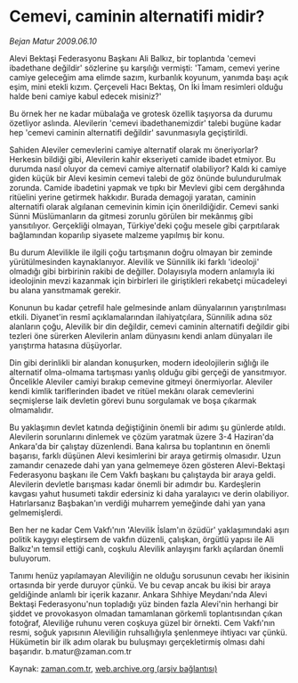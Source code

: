 # Cemevi, caminin alternatifi midir?

*Bejan Matur 2009.06.10*

<tr><td class="metin" colspan="2" style="padding-top: 20px; padding-left: 5px; padding-right: 10px;">Alevi Bektaşi Federasyonu Başkanı Ali Balkız, bir toplantıda 'cemevi ibadethane değildir' sözlerine şu karşılığı vermişti: 'Tamam, cemevi yerine camiye geleceğim ama elimde sazım, kurbanlık koyunum, yanımda başı açık eşim, mini etekli kızım. Çerçeveli Hacı Bektaş, On İki İmam resimleri olduğu halde beni camiye kabul edecek misiniz?'</td></tr><tr><td class="metin" colspan="2" style="padding-top: 20px; padding-left: 5px; padding-right: 10px;"><p>Bu örnek her ne kadar mübalağa ve grotesk özellik taşıyorsa da durumu özetliyor aslında. Alevilerin 'cemevi ibadethanemizdir' talebi bugüne kadar hep 'cemevi caminin alternatifi değildir' savunmasıyla geçiştirildi.
<p>Sahiden Aleviler cemevlerini camiye alternatif olarak mı öneriyorlar? Herkesin bildiği gibi, Alevilerin kahir ekseriyeti camide ibadet etmiyor. Bu durumda nasıl oluyor da cemevi camiye alternatif olabiliyor? Kaldı ki camiye giden küçük bir Alevi kesimin cemevi talebi de göz önünde bulundurulmak zorunda. Camide ibadetini yapmak ve tıpkı bir Mevlevi gibi cem dergâhında ritüelini yerine getirmek hakkıdır. Burada demagoji yaratan, caminin alternatifi olarak algılanan cemevinin kimin için önerildiğidir. Cemevi sanki Sünni Müslümanların da gitmesi zorunlu görülen bir mekânmış gibi yansıtılıyor. Gerçekliği olmayan, Türkiye'deki çoğu mesele gibi çarpıtılarak bağlamından koparılıp siyasete malzeme yapılmış bir konu.
<p>Bu durum Alevilikle ile ilgili çoğu tartışmanın doğru olmayan bir zeminde yürütülmesinden kaynaklanıyor. Alevilik ve Sünnilik iki farklı 'ideoloji' olmadığı gibi birbirinin rakibi de değiller. Dolayısıyla modern anlamıyla iki ideolojinin mevzi kazanmak için birbirleri ile giriştikleri rekabetçi mücadeleyi bu alana yansıtmamak gerekir.
<p>Konunun bu kadar çetrefil hale gelmesinde anlam dünyalarının yarıştırılması etkili. Diyanet'in resmî açıklamalarından ilahiyatçılara, Sünnilik adına söz alanların çoğu, Alevilik bir din değildir, cemevi caminin alternatifi değildir gibi tezleri öne sürerken Alevilerin anlam dünyasını kendi anlam dünyaları ile yarıştırma hatasına düşüyorlar.
<p>Din gibi derinlikli bir alandan konuşurken, modern ideolojilerin sığlığı ile alternatif olma-olmama tartışması yanlış olduğu gibi gerçeği de yansıtmıyor. Öncelikle Aleviler camiyi bırakıp cemevine gitmeyi önermiyorlar. Aleviler kendi kimlik tariflerinden ibadet ve ritüel mekânı olarak cemevlerini seçmişlerse laik devletin görevi bunu sorgulamak ve boşa çıkarmak olmamalıdır.
<p>Bu yaklaşımın devlet katında değiştiğinin önemli bir adımı şu günlerde atıldı. Alevilerin sorunlarını dinlemek ve çözüm yaratmak üzere 3-4 Haziran'da Ankara'da bir çalıştay düzenlendi. Bana kalırsa bu toplantının en önemli başarısı, farklı düşünen Alevi kesimlerini bir araya getirmiş olmasıdır. Uzun zamandır cenazede dahi yan yana gelmemeye özen gösteren Alevi-Bektaşi Federasyonu başkanı ile Cem Vakfı başkanı bu çalıştayda bir araya geldi. Alevilerin devletle barışması kadar önemli bir adımdır bu. Kardeşlerin kavgası yahut husumeti takdir edersiniz ki daha yaralayıcı ve derin olabiliyor. Hatırlarsanız Başbakan'ın verdiği muharrem yemeğinde dahi yan yana gelmemişlerdi.
<p>Ben her ne kadar Cem Vakfı'nın 'Alevilik İslam'ın özüdür' yaklaşımındaki aşırı politik kaygıyı eleştirsem de vakfın düzenli, çalışkan, örgütlü yapısı ile Ali Balkız'ın temsil ettiği canlı, coşkulu Alevilik anlayışını farklı açılardan önemli buluyorum. 
<p>Tanımı henüz yapılamayan Aleviliğin ne olduğu sorusunun cevabı her ikisinin ortasında bir yerde duruyor çünkü. Ve bu cevap ancak bu ikisi bir araya geldiğinde anlamlı bir içerik kazanır. Ankara Sıhhiye Meydanı'nda Alevi Bektaşi Federasyonu'nun topladığı yüz binden fazla Alevi'nin herhangi bir şiddet ve provokasyon olmadan tamamlanan görkemli toplantısından çıkan fotoğraf, Aleviliğe ruhunu veren coşkuya güzel bir örnekti. Cem Vakfı'nın resmi, soğuk yapısının Aleviliğin ruhsallığıyla şenlenmeye ihtiyacı var çünkü. Hükümetin bir ilk adım olarak bu buluşmayı gerçekletirmiş olması dahi başarıdır. b.matur@zaman.com.tr<br/></p></p></p></p></p></p></p></p></td></tr>

Kaynak: [zaman.com.tr](http://zaman.com.tr/yazar.do?yazino=857197), [web.archive.org (arşiv bağlantısı)](http://web.archive.org/web/20090616151641/http://www.zaman.com.tr:80/yazar.do?yazino=857197)

